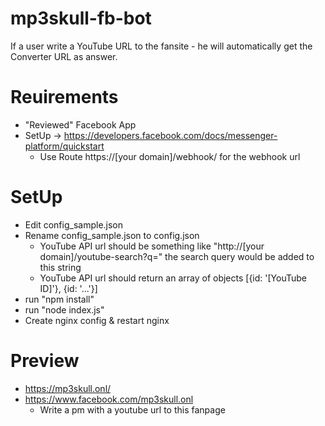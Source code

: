 # mp3skull-fb-bot
If a user write a YouTube URL to the fansite - he will automatically get the Converter URL as answer.

# Reuirements

* "Reviewed" Facebook App
* SetUp -> https://developers.facebook.com/docs/messenger-platform/quickstart
  - Use Route https://[your domain]/webhook/ for the webhook url

# SetUp

* Edit config_sample.json
* Rename config_sample.json to config.json
  - YouTube API url should be something like "http://[your domain]/youtube-search?q=" the search query would be added to this string
  - YouTube API url should return an array of objects [{id: '[YouTube ID]'}, {id: '...'}]
* run "npm install"
* run "node index.js"
* Create nginx config & restart nginx

# Preview

* https://mp3skull.onl/
* https://www.facebook.com/mp3skull.onl
  - Write a pm with a youtube url to this fanpage
